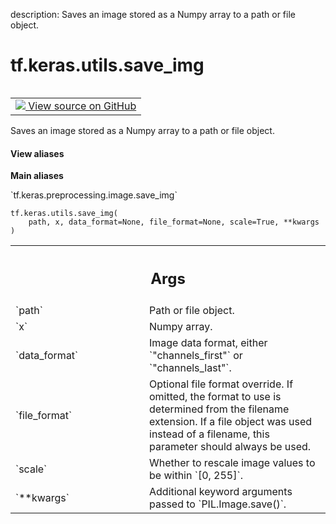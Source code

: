 description: Saves an image stored as a Numpy array to a path or file object.

<div itemscope itemtype="http://developers.google.com/ReferenceObject">
<meta itemprop="name" content="tf.keras.utils.save_img" />
<meta itemprop="path" content="Stable" />
</div>

# tf.keras.utils.save_img

<!-- Insert buttons and diff -->

<table class="tfo-notebook-buttons tfo-api nocontent" align="left">
<td>
  <a target="_blank" href="https://github.com/keras-team/keras/tree/v2.15.0/keras/utils/image_utils.py#L338-L361">
    <img src="https://www.tensorflow.org/images/GitHub-Mark-32px.png" />
    View source on GitHub
  </a>
</td>
</table>



Saves an image stored as a Numpy array to a path or file object.


<section class="expandable">
  <h4 class="showalways">View aliases</h4>
  <p>
<b>Main aliases</b>
<p>`tf.keras.preprocessing.image.save_img`</p>
</p>
</section>

<pre class="devsite-click-to-copy prettyprint lang-py tfo-signature-link">
<code>tf.keras.utils.save_img(
    path, x, data_format=None, file_format=None, scale=True, **kwargs
)
</code></pre>



<!-- Placeholder for "Used in" -->


<!-- Tabular view -->
 <table class="responsive fixed orange">
<colgroup><col width="214px"><col></colgroup>
<tr><th colspan="2"><h2 class="add-link">Args</h2></th></tr>

<tr>
<td>
`path`<a id="path"></a>
</td>
<td>
Path or file object.
</td>
</tr><tr>
<td>
`x`<a id="x"></a>
</td>
<td>
Numpy array.
</td>
</tr><tr>
<td>
`data_format`<a id="data_format"></a>
</td>
<td>
Image data format, either `"channels_first"` or
`"channels_last"`.
</td>
</tr><tr>
<td>
`file_format`<a id="file_format"></a>
</td>
<td>
Optional file format override. If omitted, the format to
use is determined from the filename extension. If a file object was
used instead of a filename, this parameter should always be used.
</td>
</tr><tr>
<td>
`scale`<a id="scale"></a>
</td>
<td>
Whether to rescale image values to be within `[0, 255]`.
</td>
</tr><tr>
<td>
`**kwargs`<a id="**kwargs"></a>
</td>
<td>
Additional keyword arguments passed to `PIL.Image.save()`.
</td>
</tr>
</table>

